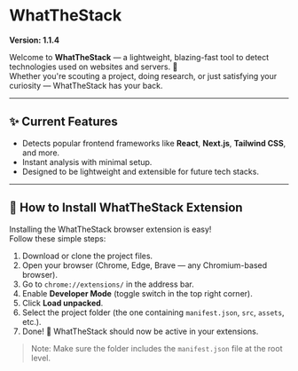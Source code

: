 # WhatTheStack

**Version: 1.1.4**

Welcome to **WhatTheStack** — a lightweight, blazing-fast tool to detect technologies used on websites and servers. 🚀  
Whether you're scouting a project, doing research, or just satisfying your curiosity — WhatTheStack has your back.

---

## ✨ Current Features

- Detects popular frontend frameworks like **React**, **Next.js**, **Tailwind CSS**, and more.
- Instant analysis with minimal setup.
- Designed to be lightweight and extensible for future tech stacks.

---

## 🧩 How to Install WhatTheStack Extension

Installing the WhatTheStack browser extension is easy!  
Follow these simple steps:

1. Download or clone the project files.
2. Open your browser (Chrome, Edge, Brave — any Chromium-based browser).
3. Go to `chrome://extensions/` in the address bar.
4. Enable **Developer Mode** (toggle switch in the top right corner).
5. Click **Load unpacked**.
6. Select the project folder (the one containing `manifest.json`, `src`, `assets`, etc.).
7. Done! 🎉 WhatTheStack should now be active in your extensions.

> Note: Make sure the folder includes the `manifest.json` file at the root level.

